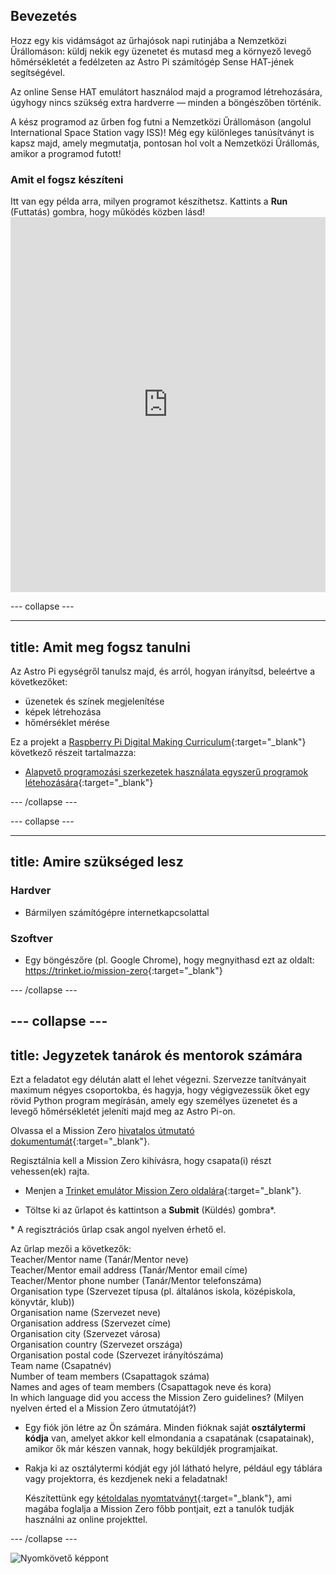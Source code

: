 ## Bevezetés

Hozz egy kis vidámságot az űrhajósok napi rutinjába a Nemzetközi Űrállomáson: küldj nekik egy üzenetet és mutasd meg a környező levegő hőmérsékletét a fedélzeten az Astro Pi számítógép Sense HAT-jének segítségével.

Az online Sense HAT emulátort használod majd a programod létrehozására, úgyhogy nincs szükség extra hardverre — minden a böngészőben történik.

A kész programod az űrben fog futni a Nemzetközi Űrállomáson (angolul International Space Station vagy ISS)! Még egy különleges tanúsítványt is kapsz majd, amely megmutatja, pontosan hol volt a Nemzetközi Űrállomás, amikor a programod futott!

### Amit el fogsz készíteni

Itt van egy példa arra, milyen programot készíthetsz. Kattints a **Run** (Futtatás) gombra, hogy működés közben lásd! <iframe src="https://trinket.io/embed/python/069f6138f7?outputOnly=true&start=result" width="100%" height="600" frameborder="0" marginwidth="0" marginheight="0" allowfullscreen mark="crwd-mark"></iframe> 

\--- collapse \---

* * *

## title: Amit meg fogsz tanulni

Az Astro Pi egységről tanulsz majd, és arról, hogyan irányítsd, beleértve a következőket:

+ üzenetek és színek megjelenítése
+ képek létrehozása
+ hőmérséklet mérése

Ez a projekt a [Raspberry Pi Digital Making Curriculum](http://rpf.io/curriculum){:target="_blank"} következő részeit tartalmazza:

+ [Alapvető programozási szerkezetek használata egyszerű programok létehozására](https://curriculum.raspberrypi.org/programming/creator/){:target="_blank"}

\--- /collapse \---

\--- collapse \---

* * *

## title: Amire szükséged lesz

### Hardver

+ Bármilyen számítógépre internetkapcsolattal

### Szoftver

+ Egy böngészőre (pl. Google Chrome), hogy megnyithasd ezt az oldalt: <https://trinket.io/mission-zero>{:target="_blank"}

\--- /collapse \---

## \--- collapse \---

## title: Jegyzetek tanárok és mentorok számára

Ezt a feladatot egy délután alatt el lehet végezni. Szervezze tanítványait maximum négyes csoportokba, és hagyja, hogy végigvezessük őket egy rövid Python program megírásán, amely egy személyes üzenetet és a levegő hőmérsékletét jeleníti majd meg az Astro Pi-on.

Olvassa el a Mission Zero [hivatalos útmutató dokumentumát](https://astro-pi.org/wp-content/uploads/2018/09/Astro_Pi_Mission_Zero_Guidelines_2018_19_V12_pages.pdf){:target="_blank"}.

Regisztálnia kell a Mission Zero kihívásra, hogy csapata(i) részt vehessen(ek) rajta.

+ Menjen a [Trinket emulátor Mission Zero oldalára](https://trinket.io/mission-zero/register){:target="_blank"}.

+ Töltse ki az űrlapot és kattintson a **Submit** (Küldés) gombra\*.

\* A regisztrációs űrlap csak angol nyelven érhető el.

Az űrlap mezői a következők:   
Teacher/Mentor name (Tanár/Mentor neve)   
Teacher/Mentor email address (Tanár/Mentor email címe)   
Teacher/Mentor phone number (Tanár/Mentor telefonszáma)   
Organisation type (Szervezet típusa (pl. általános iskola, középiskola, könyvtár, klub))   
Organisation name (Szervezet neve)   
Organisation address (Szervezet címe)   
Organisation city (Szervezet városa)   
Organisation country (Szervezet országa)   
Organisation postal code (Szervezet irányítószáma)   
Team name (Csapatnév)   
Number of team members (Csapattagok száma)   
Names and ages of team members (Csapattagok neve és kora)   
In which language did you access the Mission Zero guidelines? (Milyen nyelven érted el a Mission Zero útmutatóját?)

+ Egy fiók jön létre az Ön számára. Minden fióknak saját **osztálytermi kódja** van, amelyet akkor kell elmondania a csapatának (csapatainak), amikor ők már készen vannak, hogy beküldjék programjaikat.

+ Rakja ki az osztálytermi kódját egy jól látható helyre, például egy táblára vagy projektorra, és kezdjenek neki a feladatnak!
    
    Készítettünk egy [kétoldalas nyomtatványt](https://astro-pi.org/astro_pi_mission_zero_project_print_out_v10_print/){:target="_blank"}, ami magába foglalja a Mission Zero főbb pontjait, ezt a tanulók tudják használni az online projekttel.

\--- /collapse \---

![Nyomkövető képpont](https://code.org/api/hour/begin_raspberrypi_astropi.png)